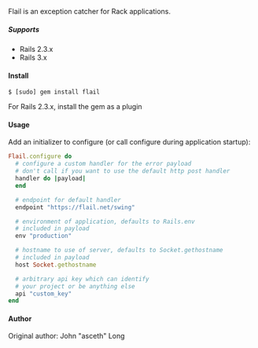 Flail is an exception catcher for Rack applications.

##### Supports

* Rails 2.3.x
* Rails 3.x


#### Install

```
$ [sudo] gem install flail
```

For Rails 2.3.x, install the gem as a plugin


#### Usage


Add an initializer to configure (or call configure during application startup):

```ruby
Flail.configure do
  # configure a custom handler for the error payload
  # don't call if you want to use the default http post handler
  handler do |payload|
  end

  # endpoint for default handler
  endpoint "https://flail.net/swing"

  # environment of application, defaults to Rails.env
  # included in payload
  env "production"

  # hostname to use of server, defaults to Socket.gethostname
  # included in payload
  host Socket.gethostname

  # arbitrary api key which can identify
  # your project or be anything else
  api "custom_key"
end
```


#### Author


Original author: John "asceth" Long
